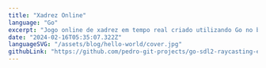 ```yaml
---
title: "Xadrez Online"
language: "Go"
excerpt: "Jogo online de xadrez em tempo real criado utilizando Go no backend e React no frotnend."
date: "2024-02-16T05:35:07.322Z"
languageSVG: "/assets/blog/hello-world/cover.jpg"
githubLink: "https://github.com/pedro-git-projects/go-sdl2-raycasting-engine"
---
```


